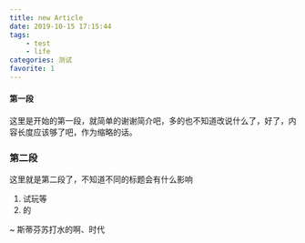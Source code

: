 ```yaml
---
title: new Article
date: 2019-10-15 17:15:44
tags: 
	- test
	- life
categories: 测试
favorite: 1
---
```


#### 第一段

这里是开始的第一段，就简单的谢谢简介吧，多的也不知道改说什么了，好了，<!-- more -->内容长度应该够了吧，作为缩略的话。



### 第二段

这里就是第二段了，不知道不同的标题会有什么影响

1. 试玩等
2. 的 

~ 斯蒂芬苏打水的啊、时代

